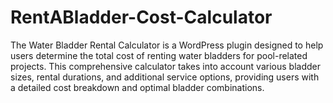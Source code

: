 # RentABladder-Cost-Calculator
 The Water Bladder Rental Calculator is a WordPress plugin designed to help users determine the total cost of renting water bladders for pool-related projects. This comprehensive calculator takes into account various bladder sizes, rental durations, and additional service options, providing users with a detailed cost breakdown and optimal bladder combinations.
